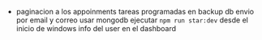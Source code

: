- paginacion a los appoinments
tareas programadas en backup db
envio por email y correo
usar mongodb
ejecutar `npm run star:dev` desde el inicio de windows
info del user en el dashboard